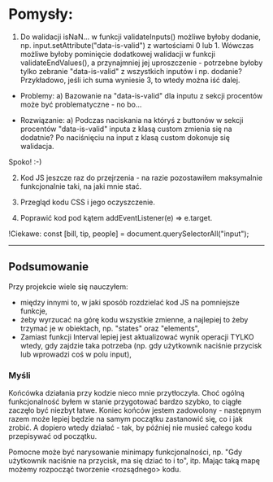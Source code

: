 # Pomysły:

1. Do walidacji isNaN... w funkcji validateInputs() możliwe byłoby dodanie, np. input.setAttribute("data-is-valid") z wartościami 0 lub 1. Wówczas możliwe byłoby pominięcie dodatkowej walidacji w funkcji validateEndValues(), a przynajmniej jej uproszczenie - potrzebne byłoby tylko zebranie "data-is-valid" z wszystkich inputów i np. dodanie? Przykładowo, jeśli ich suma wyniesie 3, to wtedy można iść dalej.

- Problemy:
    a) Bazowanie na "data-is-valid" dla inputu z sekcji procentów może być problematyczne - no bo...

- Rozwiązanie:
    a) Podczas naciskania na któryś z buttonów w sekcji procentów "data-is-valid" inputa z klasą custom zmienia się na dodatnie? Po naciśnięciu na input z klasą custom dokonuje się walidacja.

Spoko! :-)

2. Kod JS jeszcze raz do przejrzenia - na razie pozostawiłem maksymalnie funkcjonalnie taki, na jaki mnie stać.

3. Przegląd kodu CSS i jego oczyszczenie.

4. Poprawić kod pod kątem addEventListener(e) => e.target.

!Ciekawe: const [bill, tip, people] = document.querySelectorAll("input");

---

## Podsumowanie

Przy projekcie wiele się nauczyłem:
- między innymi to, w jaki sposób rozdzielać kod JS na pomniejsze funkcje,
- żeby wyrzucać na górę kodu wszystkie zmienne, a najlepiej to żeby trzymać je w obiektach, np. "states" oraz "elements",
- Zamiast funkcji Interval lepiej jest aktualizować wynik operacji TYLKO wtedy, gdy zajdzie taka potrzeba (np. gdy użytkownik naciśnie przycisk lub wprowadzi coś w polu input),

### Myśli

Końcówka działania przy kodzie nieco mnie przytłoczyła. Choć ogólną funkcjonalność byłem w stanie przygotować bardzo szybko, to ciągłe <perfekcjonizowanie> zaczęło być niezbyt łatwe. Koniec końców jestem zadowolony - następnym razem może lepiej będzie na samym początku zastanowić się, co i jak zrobić. A dopiero wtedy działać - tak, by później nie musieć całego kodu przepisywać od początku.

Pomocne może być narysowanie minimapy funkcjonalności, np. "Gdy użytkownik naciśnie na przycisk, ma się dziać to i to", itp. Mając taką mapę możemy rozpocząć tworzenie <rozsądnego> kodu.
